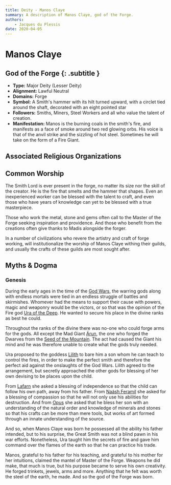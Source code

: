 ```yaml
---
title: Deity - Manos Claye
summary: A description of Manos Claye, god of the Forge.
authors:
    - Jacques du Plessis
date: 2020-04-05
---
```

# Manos Claye
## God of the Forge {: .subtitle }

* **Type:** Major Deity (Lesser Deity)
* **Alignment:** Lawful Neutral
* **Domains:** Forge
* **Symbol:** A Smith's hammer with its hilt turned upward, with a circlet tied around the shaft, decorated with an eight pointed star
* **Followers:** Smiths, Miners, Steel Workers and all who value the talent of creation.
* **Manifestation:** Manos is the burning coals in the smith's fire, and manifests as a face of smoke around two red glowing orbs. His voice is that of the anvil strike and the sizzling of hot steel. Sometimes he will take on the form of a Fire Giant.

## Associated Religious Organizations

## Common Worship
The Smith Lord is ever present in the forge, no matter its size nor the skill of the creator.  He is the fire that smelts and the hammer that shapes.  Even an inexperienced worker can be blessed with the talent to craft, and even those who have years of knowledge can yet to be blessed with a true masterpiece.

Those who work the metal, stone and gems often call to the Master of the Forge seeking inspiration and providence.  And those who benefit from the creations often give thanks to Madis alongside the forger.

In a number of civilizations who revere the artistry and craft of forge working, will institutionalize the worship of Manos Claye withing their guilds, and usually the crafts of these guilds are most sought after.

## Myths & Dogma
### Genesis
During the early ages in the time of the [God Wars](/history/ages/times_of_turmoil#the-god-ears), the warring gods along with endless mortals were tied in an endless struggle of battles and skirmishes. Whomever had the means to support their cause with powers, magic and weaponry would be the victors, or so that was the opinion of the Fire god [Ura of the Deep](/religion/deities/ura).  He wanted to secure his place in the divine ranks as best he could.

Throughout the ranks of the divine there was no-one who could forge arms for the gods.  All except the Mad Giant [Ärun](/history/myths/creation_dwarves), the one who forged the Dwarves from the [Seed of the Mountain](/history/myths/seeds_of_life#the-seed-of-the-mountain).  The act had caused the Giant his mind and he was therefore unable to create what the gods truly needed.

Ura proposed to the goddess [Lilith](/religion/deities/lilith) to bare him a son whom he can teach to control the fires, in order to make the perfect smith and therefore the perfect aid against the onslaughts of the God Wars.  Lilith agreed to the arrangement, but secretly approached the other gods for blessing of her own devising to be places upon the child.

From [Lafarn](/religion/deities/lafarn) she asked a blessing of independence so that the child can follow his own path, away from his father. From [Naásh Feramil](/religion/deities/naash_feramil)  she asked for a blessing of compassion so that he will not only use his abilities for destruction.  And from [Opus](/religion/deities/opus) she asked that he bless her son with an understanding of the natural order and knowledge of minerals and stones so that his crafts can be more than mere tools, but works of art formed through an innate understanding of the source.

And so, when Manos Claye was born he possessed all the ability his father intended, but to his surprise, the Great Smith was not a blind pawn in his war efforts.  Nonetheless, Ura taught him the secrets of fire and gave him command over the flames of the earth so that he can practice his trade.

Manos, grateful to his father for his teaching, and grateful to his mother for her intuitions, claimed the mantel of Master of the Forge. Weapons he did make, that much is true, but his purpose became to serve his own creativity.  He forged trinkets, jewels, arms and more.  Anything that he felt was worth the steel of the earth, he made.  And so the god of the Forge was born.